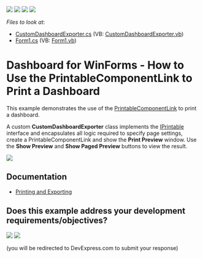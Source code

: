 <!-- default badges list -->
![](https://img.shields.io/endpoint?url=https://codecentral.devexpress.com/api/v1/VersionRange/128581274/24.2.1%2B)
[![](https://img.shields.io/badge/Open_in_DevExpress_Support_Center-FF7200?style=flat-square&logo=DevExpress&logoColor=white)](https://supportcenter.devexpress.com/ticket/details/E4399)
[![](https://img.shields.io/badge/📖_How_to_use_DevExpress_Examples-e9f6fc?style=flat-square)](https://docs.devexpress.com/GeneralInformation/403183)
[![](https://img.shields.io/badge/💬_Leave_Feedback-feecdd?style=flat-square)](#does-this-example-address-your-development-requirementsobjectives)
<!-- default badges end -->
<!-- default file list -->
*Files to look at*:

* [CustomDashboardExporter.cs](./CS/DashboardExport/CustomDashboardExporter.cs) (VB: [CustomDashboardExporter.vb](./VB/DashboardExport/CustomDashboardExporter.vb))
* [Form1.cs](./CS/DashboardExport/Form1.cs) (VB: [Form1.vb](./VB/DashboardExport/Form1.vb))
<!-- default file list end -->
# Dashboard for WinForms - How to Use the PrintableComponentLink to Print a Dashboard

This example demonstrates the use of the [PrintableComponentLink](https://docs.devexpress.com/WindowsForms/DevExpress.XtraPrinting.PrintableComponentLink) to print a dashboard.

A custom **CustomDashboardExporter** class implements the [IPrintable](https://docs.devexpress.com/WindowsForms/DevExpress.XtraPrinting.IPrintable) interface and encapsulates all logic required to specify page settings, create a PrintableComponentLink and show the **Print Preview** window. Use the **Show Preview** and **Show Paged Preview** buttons to view the result.

![](dashboard-viewer-custom-export.png)

## Documentation

- [Printing and Exporting](https://docs.devexpress.com/Dashboard/15181/common-features/printing-and-exporting?p=netframework)
<!-- feedback -->
## Does this example address your development requirements/objectives?

[<img src="https://www.devexpress.com/support/examples/i/yes-button.svg"/>](https://www.devexpress.com/support/examples/survey.xml?utm_source=github&utm_campaign=winforms-dashboard-print-and-export-visual-representation-as-is&~~~was_helpful=yes) [<img src="https://www.devexpress.com/support/examples/i/no-button.svg"/>](https://www.devexpress.com/support/examples/survey.xml?utm_source=github&utm_campaign=winforms-dashboard-print-and-export-visual-representation-as-is&~~~was_helpful=no)

(you will be redirected to DevExpress.com to submit your response)
<!-- feedback end -->
